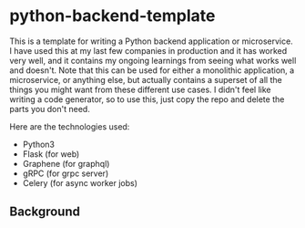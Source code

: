 # python-backend-template

This is a template for writing a Python backend application or microservice. I have used this at my last few companies in production and it has worked very well, and it contains my ongoing learnings from seeing what works well and doesn't. Note that this can be used for either a monolithic application, a microservice, or anything else, but actually contains a superset of all the things you might want from these different use cases. I didn't feel like writing a code generator, so to use this, just copy the repo and delete the parts you don't need.

Here are the technologies used:
- Python3
- Flask (for web)
- Graphene (for graphql)
- gRPC (for grpc server)
- Celery (for async worker jobs)

## Background
